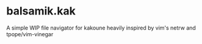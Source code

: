 # balsamik.kak
A simple WIP file navigator for kakoune heavily inspired by vim's netrw and tpope/vim-vinegar
